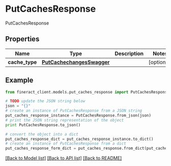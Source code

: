 # PutCachesResponse

PutCachesResponse

## Properties

Name | Type | Description | Notes
------------ | ------------- | ------------- | -------------
**cache_type** | [**PutCachechangesSwagger**](PutCachechangesSwagger.md) |  | [optional] 

## Example

```python
from fineract_client.models.put_caches_response import PutCachesResponse

# TODO update the JSON string below
json = "{}"
# create an instance of PutCachesResponse from a JSON string
put_caches_response_instance = PutCachesResponse.from_json(json)
# print the JSON string representation of the object
print PutCachesResponse.to_json()

# convert the object into a dict
put_caches_response_dict = put_caches_response_instance.to_dict()
# create an instance of PutCachesResponse from a dict
put_caches_response_form_dict = put_caches_response.from_dict(put_caches_response_dict)
```
[[Back to Model list]](../README.md#documentation-for-models) [[Back to API list]](../README.md#documentation-for-api-endpoints) [[Back to README]](../README.md)


